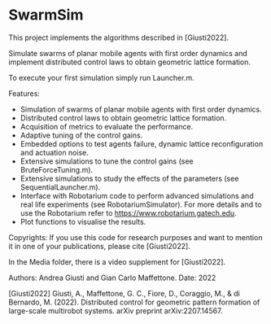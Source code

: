 # SwarmSim

This project implements the algorithms described in [Giusti2022].

Simulate swarms of planar mobile agents with first order dynamics and implement distributed control laws to obtain geometric lattice formation.

To execute your first simulation simply run Launcher.m.

Features:
  - Simulation of swarms of planar mobile agents with first order dynamics.
  - Distributed control laws to obtain geometric lattice formation.
  - Acquisition of metrics to evaluate the performance.
  - Adaptive tuning of the control gains.
  - Embedded options to test agents failure, dynamic lattice reconfiguration and actuation noise.
  - Extensive simulations to tune the control gains (see BruteForceTuning.m).
  - Extensive simulations to study the effects of the parameters (see SequentialLauncher.m).
  - Interface with Robotarium code to perform advanced simulations and real life experiments (see RobotariumSimulator). For more details and to use the Robotarium refer to https://www.robotarium.gatech.edu.
  - Plot functions to visualise the results.

Copyrights: If you use this code for research purposes and want to mention it in one of your publications, please cite [Giusti2022].

In the Media folder, there is a video supplement for [Giusti2022].

Authors: Andrea Giusti and Gian Carlo Maffettone.
Date: 2022

[Giusti2022] Giusti, A., Maffettone, G. C., Fiore, D., Coraggio, M., & di Bernardo, M. (2022). Distributed control for geometric pattern formation of large-scale multirobot systems. arXiv preprint arXiv:2207.14567.
